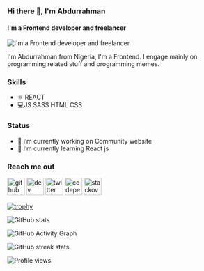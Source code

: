 
### Hi there 👋, I'm Abdurrahman
#### I'm a Frontend developer and freelancer
![I'm a Frontend developer and freelancer](https://pbs.twimg.com/profile_banners/1359190415539380227/1657542567/1080x360)

I'm Abdurrahman from Nigeria, I'm a Frontend. I engage mainly on programming related stuff and programming memes.

### Skills
* ⚛️ REACT 
* 💻JS SASS HTML CSS
### Status
- 🔭 I’m currently working on Community website 
- 🌱 I’m currently learning React js 

### Reach me out
[<img src='https://cdn.jsdelivr.net/npm/simple-icons@3.0.1/icons/github.svg' alt='github' height='40'>](https://github.com/Codeknight1)  [<img src='https://cdn.jsdelivr.net/npm/simple-icons@3.0.1/icons/dev-dot-to.svg' alt='dev' height='40'>](https://dev.to/Codeknight1)  [<img src='https://cdn.jsdelivr.net/npm/simple-icons@3.0.1/icons/twitter.svg' alt='twitter' height='40'>](https://twitter.com/@codeknight0)  [<img src='https://cdn.jsdelivr.net/npm/simple-icons@3.0.1/icons/codepen.svg' alt='codepen' height='40'>](https://codepen.io/@Dev-ray)  [<img src='https://cdn.jsdelivr.net/npm/simple-icons@3.0.1/icons/stackoverflow.svg' alt='stackoverflow' height='40'>](https://stackoverflow.com/users/Dev-Ray)  

[![trophy](https://github-profile-trophy.vercel.app/?username=Codeknight1)](https://github.com/ryo-ma/github-profile-trophy)

![GitHub stats](https://github-readme-stats.vercel.app/api?username=Codeknight1&show_icons=true&count_private=true)  

![GitHub Activity Graph](https://activity-graph.herokuapp.com/graph?username=Codeknight1)  

![GitHub streak stats](https://github-readme-streak-stats.herokuapp.com/?user=Codeknight1)  

![Profile views](https://gpvc.arturio.dev/Codeknight1)  
